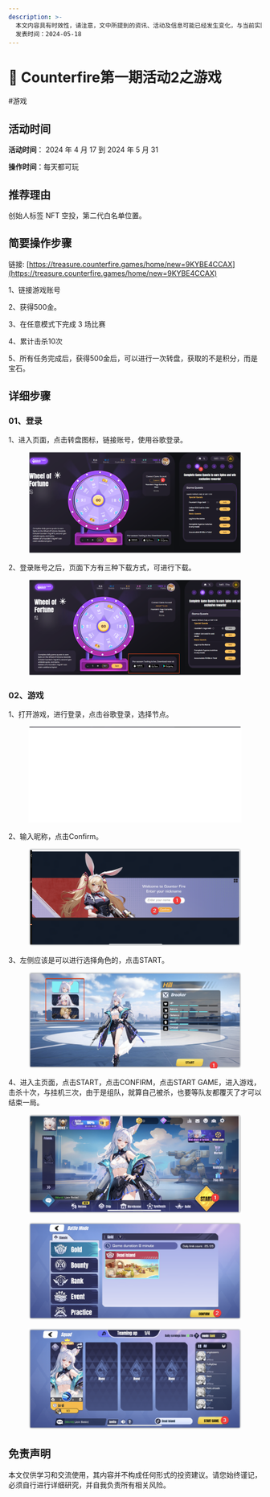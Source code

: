 ```yaml
---
description: >-
  本文内容具有时效性，请注意，文中所提到的资讯、活动及信息可能已经发生变化，与当前实际情况有所不同。我们建议您在做出任何决策之前，始终进行自主研究和验证。
  发表时间：2024-05-18
---
```


# 🚡 Counterfire第一期活动2之游戏

\#游戏

## 活动时间 <a href="#huo-dong-shi-jian" id="huo-dong-shi-jian"></a>

**活动时间**： 2024 年 4 月 17 到 2024 年 5 月 31

**操作时间**：每天都可玩

## 推荐理由 <a href="#tui-jian-li-you" id="tui-jian-li-you"></a>

创始人标签 NFT 空投，第二代白名单位置。

## 简要操作步骤 <a href="#jian-yao-cao-zuo-bu-zhou" id="jian-yao-cao-zuo-bu-zhou"></a>

链接: [https://treasure.counterfire.games/home/new=9KYBE4CCAX](https://treasure.counterfire.games/home/new=9KYBE4CCAX)

1、链接游戏账号

2、获得500金。

3、在任意模式下完成 3 场比赛

4、累计击杀10次

5、所有任务完成后，获得500金后，可以进行一次转盘，获取的不是积分，而是宝石。

## 详细步骤 <a href="#xiang-xi-bu-zhou" id="xiang-xi-bu-zhou"></a>

### **01、登录**

1、进入页面，点击转盘图标，链接账号，使用谷歌登录。

<figure><img src="../.gitbook/assets/image (30) (1).png" alt=""><figcaption></figcaption></figure>

2、登录账号之后，页面下方有三种下载方式，可进行下载。

<figure><img src="../.gitbook/assets/image (31) (1).png" alt=""><figcaption></figcaption></figure>

### **02、游戏**

1、打开游戏，进行登录，点击谷歌登录，选择节点。

<figure><img src="../.gitbook/assets/image (32) (1).png" alt=""><figcaption></figcaption></figure>

2、输入昵称，点击Confirm。

<figure><img src="../.gitbook/assets/image (33) (1).png" alt=""><figcaption></figcaption></figure>

3、左侧应该是可以进行选择角色的，点击START。

<figure><img src="../.gitbook/assets/image (34) (1).png" alt=""><figcaption></figcaption></figure>

4、进入主页面，点击START，点击CONFIRM，点击START GAME，进入游戏，击杀十次，与挂机三次，由于是组队，就算自己被杀，也要等队友都覆灭了才可以结束一局。

<figure><img src="../.gitbook/assets/image (35) (1).png" alt=""><figcaption></figcaption></figure>

<figure><img src="../.gitbook/assets/image (36) (1).png" alt=""><figcaption></figcaption></figure>

<figure><img src="../.gitbook/assets/image (37).png" alt=""><figcaption></figcaption></figure>

## 免责声明 <a href="#mian-ze-sheng-ming" id="mian-ze-sheng-ming"></a>

本文仅供学习和交流使用，其内容并不构成任何形式的投资建议。请您始终谨记，必须自行进行详细研究，并自我负责所有相关风险。
